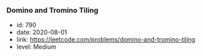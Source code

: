 ### Domino and Tromino Tiling

* id: 790
* date: 2020-08-01
* link: https://leetcode.com/problems/domino-and-tromino-tiling
* level: Medium
